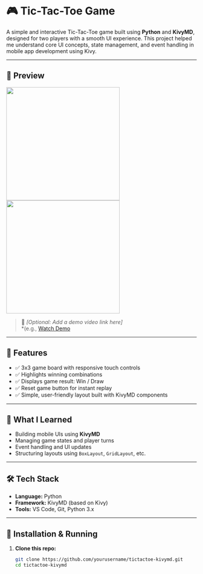 # 🎮 Tic-Tac-Toe Game

A simple and interactive Tic-Tac-Toe game built using **Python** and **KivyMD**, designed for two players with a smooth UI experience. This project helped me understand core UI concepts, state management, and event handling in mobile app development using Kivy.

---

## 📱 Preview

<img src="screenshots/game_start.png" width="300"/>
<img src="screenshots/game_play.png" width="300"/>

> 🎥 *[Optional: Add a demo video link here]*  
> *(e.g., [Watch Demo](https://youtu.be/yourlink) 

---

## 🚀 Features

- ✅ 3x3 game board with responsive touch controls  
- ✅ Highlights winning combinations  
- ✅ Displays game result: Win / Draw  
- ✅ Reset game button for instant replay  
- ✅ Simple, user-friendly layout built with KivyMD components  

---

## 🧠 What I Learned

- Building mobile UIs using **KivyMD**
- Managing game states and player turns
- Event handling and UI updates
- Structuring layouts using `BoxLayout`, `GridLayout`, etc.

---

## 🛠️ Tech Stack

- **Language:** Python  
- **Framework:** KivyMD (based on Kivy)  
- **Tools:** VS Code, Git, Python 3.x

---

## 📂 Installation & Running

1. **Clone this repo:**

   ```bash
   git clone https://github.com/yourusername/tictactoe-kivymd.git
   cd tictactoe-kivymd
